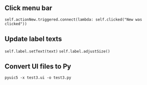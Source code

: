 ## Click menu bar

`self.actionNew.triggered.connect(lambda: self.clicked("New was clicked"))`

## Update label texts

`self.label.setText(text)`
`self.label.adjustSize()`

## Convert UI files to Py

`pyuic5 -x test3.ui -o test3.py`